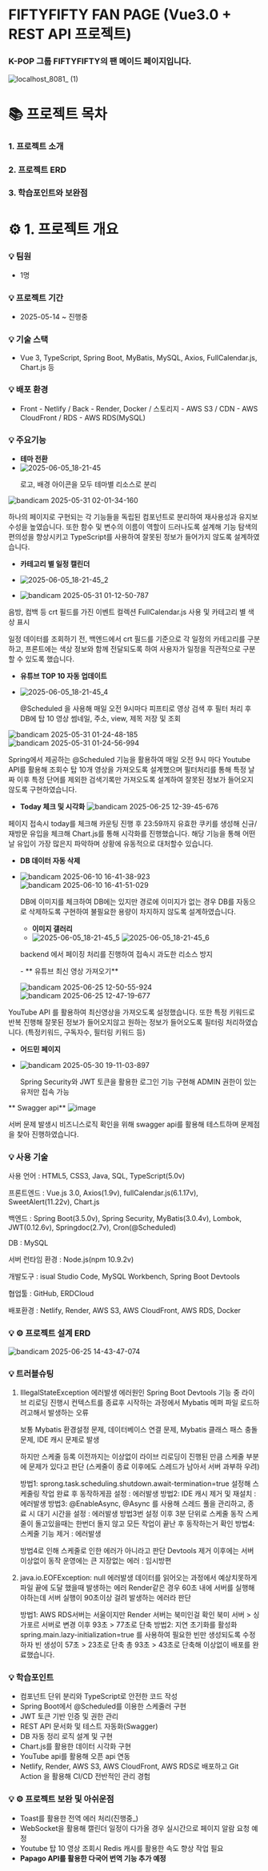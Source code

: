 #  **FIFTYFIFTY FAN PAGE (Vue3.0 + REST API 프로젝트)**

<h3>K-POP 그룹 FIFTYFIFTY의 팬 메이드 페이지입니다.</h3>

![localhost_8081_ (1)](https://github.com/user-attachments/assets/14c9485e-d60f-48f0-bcea-bbdfc4fc0b9b)



# 📚 **프로젝트 목차**

### 1. 프로젝트 소개
### 2. 프로젝트 ERD
### 3. 학습포인트와 보완점

# :gear: 1. **프로젝트 개요**

### :bulb: 팀원                 
- 1명                             

### :bulb: 프로젝트 기간
- 2025-05-14 ~ 진행중
### :bulb: 기술 스택
- Vue 3, TypeScript, Spring Boot, MyBatis, MySQL, Axios, FullCalendar.js, Chart.js 등
### :bulb: 배포 환경
- Front - Netlify / Back - Render, Docker / 스토리지 - AWS S3 / CDN - AWS CloudFront / RDS - AWS RDS(MySQL)

### :bulb: 주요기능

- **테마 전환**
- ![2025-06-05_18-21-45](https://github.com/user-attachments/assets/2fd657ba-4973-4c51-837c-bfaf5a9a0fd3)
  <p>
    로고, 배경 아이콘을 모두 테마별 리소스로 분리
  </p>

![bandicam 2025-05-31 02-01-34-160](https://github.com/user-attachments/assets/72247bc7-d7ef-4bc8-a875-a92c9b9160e9)

  <p>하나의 페이지로 구현되는 각 기능들을 독립된 컴포넌트로 분리하여  재사용성과 유지보수성을 높였습니다.
      또한 함수 및 변수의 이름이 역할이 드러나도록 설계해 기능 탐색의 편의성을 향상시키고 TypeScript를 사용하여 잘못된 정보가 들어가지 않도록 설계하였습니다.</p>

- **카테고리 별 일정 캘린더**
- ![2025-06-05_18-21-45_2](https://github.com/user-attachments/assets/9e1d4958-d4b6-45a6-9156-4d9a4c39e0ec)
- ![bandicam 2025-05-31 01-12-50-787](https://github.com/user-attachments/assets/ac35d3c0-71d4-4038-8398-f81d8a4260d4)

  <p>
음방, 컴백 등 crt 필드를 가진 이벤트 컬렉션 FullCalendar.js 사용 및 카테고리 별 색상 표시

일정 데이터를 조회하기 전, 백엔드에서 crt 필드를 기준으로 각 일정의 카테고리를 구분하고, 프론트에는 색상 정보와 함께 전달되도록 하여 사용자가 일정을 직관적으로 구분할 수 있도록 했습니다.
  </p>
  
- **유튜브 TOP 10 자동 업데이트**
- ![2025-06-05_18-21-45_4](https://github.com/user-attachments/assets/066c9aa2-352e-4d72-9b55-dbe9803fad7c)

  <p>
    @Scheduled 을 사용해 매일 오전 9시마다 피프티로 영상 검색 후 
    필터 처리 후 DB에 탑 10 영상 썸네일, 주소, view, 제목 저장 및 조회
  </p>
![bandicam 2025-05-31 01-24-48-185](https://github.com/user-attachments/assets/e5666ea9-da88-41b4-bcf9-7bceb1e4cd6b)
![bandicam 2025-05-31 01-24-56-994](https://github.com/user-attachments/assets/cbab4beb-0e5a-4b76-90a5-c5b143749cc2)


<p>Spring에서 제공하는 @Scheduled 기능을 활용하여 매일 오전 9시 마다 Youtube API를 활용해 조회수 탑 10개 영상을 가져오도록 설계했으며 필터처리를 통해 특정 날짜 이후 특정 단어를 제외한 검색기록만 가져오도록 설계하여 잘못된 정보가 들어오지 않도록 구현하였습니다.</p>

- **Today 체크 및 시각화**
![bandicam 2025-06-25 12-39-45-676](https://github.com/user-attachments/assets/897758f6-cb76-4351-83e7-3b79ea5f7529)
 <p>
  페이지 접속시 today를 체크해 카운팅 진행 후 23:59까지 유효한 쿠키를 생성해 신규/재방문 유입을 체크해 Chart.js를 통해 시각화를 진행했습니다.
   해당 기능을 통해 어떤 날 유입이 가장 많은지 파악하며 상황에 유동적으로 대처할수 있습니다.
 </p>

- **DB 데이터 자동 삭제**
- ![bandicam 2025-06-10 16-41-38-923](https://github.com/user-attachments/assets/c3c66b36-d21d-4827-b1ba-4e5d72315060)
![bandicam 2025-06-10 16-41-51-029](https://github.com/user-attachments/assets/4e437ecd-2718-4e02-9462-1841d31e8d38)
  <p>
    DB에 이미지를 체크하여 DB에는 있지만 경로에 이미지가 없는 경우 DB를 자동으로 삭제하도록 구현하여 불필요한 용량이 차지하지 않도록 설계하였습니다.
  </p>

  - **이미지 갤러리**
  - ![2025-06-05_18-21-45_5](https://github.com/user-attachments/assets/0dbe44f9-e9f5-457f-acad-2951ebff93c2)
![2025-06-05_18-21-45_6](https://github.com/user-attachments/assets/b8af6da0-5c44-4e52-b681-b595805802b2)

  <p>
    backend 에서 페이징 처리를 진행하여 접속시 과도한 리소스 방지
  </p>
  - ** 유튜브 최신 영상 가져오기**

  ![bandicam 2025-06-25 12-50-55-924](https://github.com/user-attachments/assets/708ff4e1-f6dc-4a2f-9ea0-0ce35565a827)
![bandicam 2025-06-25 12-47-19-677](https://github.com/user-attachments/assets/578622be-c30c-469b-be75-8df24435a106)

YouTube API 를 활용하여 최신영상을 가져오도록 설정했습니다. 또한 특정 키워드로 반복 진행해 잘못된 정보가 들어오지않고 원하는 정보가 들어오도록 필터링 처리하였습니다. (특정키워드, 구독자수, 필터링 키워드 등)

- **어드민 페이지**
- ![bandicam 2025-05-30 19-11-03-897](https://github.com/user-attachments/assets/fab41c6c-3870-421e-be31-4bc9b10ef3a7)

  <p>
    Spring Security와 JWT 토큰을 활용한 로그인 기능 구현해 ADMIN 권한이 있는 유저만 접속 가능
  </p>


** Swagger api**
![image](https://github.com/user-attachments/assets/c7cee12f-8471-47f5-85dd-326728e93869)


서버 문제 발생시 비즈니스로직 확인을 위해 swagger api를 활용해 테스트하며 문제점을 찾아 진행하였습니다.
  

### :bulb: 사용 기술
<p>사용 언어 : HTML5, CSS3, Java, SQL, TypeScript(5.0v) </p>

<p>프론트엔드 : Vue.js 3.0, Axios(1.9v), fullCalendar.js(6.1.17v), SweetAlert(11.22v), Chart.js </p>

<p>백엔드 : Spring Boot(3.5.0v), Spring Security, MyBatis(3.0.4v), Lombok, JWT(0.12.6v), Springdoc(2.7v), Cron(@Scheduled)</p>

<p>DB : MySQL</p>

<p>서버 런타임 환경 : Node.js(npm 10.9.2v)</p>

<p>개발도구 : isual Studio Code, MySQL Workbench, Spring Boot Devtools</p>

<p>협업툴 : GitHub, ERDCloud </p>


<p>배포환경 : Netlify, Render, AWS S3, AWS CloudFront, AWS RDS, Docker </p>


### :bulb: ⚙ 프로젝트 설계 ERD
![bandicam 2025-06-25 14-43-47-074](https://github.com/user-attachments/assets/45dda539-4e7b-4e3c-a912-0a816c89c0b9)


### :bulb: 트러블슈팅
1. IllegalStateException 에러발생
   에러원인 Spring Boot Devtools 기능 중 라이브 리로딩 진행시 컨텍스트를 종료후 시작하는 과정에서 Mybatis 메퍼 파일 로드하려고해서 발생하는 오류

   보통 Mybatis 환경설정 문제, 데이터베이스 연결 문제, Mybatis 클래스 패스 충돌 문제, IDE 캐시 문제로 발생

   하지만 스케줄 등록 이전까지는 이상없이 라이브 리로딩이 진행된 만큼 스케줄 부분에 문제가 있다고 판단 (스케줄이 종료 이후에도 스레드가 남아서 서버 과부하 우려)

   방법1: sprong.task.scheduling.shutdown.await-termination=true 설정해 스케줄링 작업 완료 후 동작하게끔 설정 : 에러발생
   방법2: IDE 캐시 제거 및 재설치 : 에러발생
   방법3: @EnableAsync, @Async 를 사용해 스레드 풀을 관리하고, 종료 시 대기 시간을 설정 : 에러발생
   방법3번 설정 이후 3분 단위로 스케줄 동작 스케줄이 돌고있을때는 한번더 돌지 않고 모든 작업이 끝난 후 동작하는거 확인
   방법4: 스케줄 기능 제거 : 에러발생

   방법4로 인해 스케줄로 인한 에러가 아니라고 판단 Devtools 제거 이후에는 서버 이상없이 동작 운영에는 큰 지장없는 에러 : 임시방편

2. java.io.EOFException: null 에러발생
   데이터를 읽어오는 과정에서 예상치못하게 파일 끝에 도달 했을때 발생하는 에러
   Render같은 경우 60초 내에 서버를 실행해야하는데 서버 실행이 90초이상 걸려 발생하는 에러라 판단

   방법1: AWS RDS서버는 서울이지만 Render 서버는 북미인걸 확인 북미 서버 > 싱가포르 서버로 변경 이후 93초 > 77초로 단축
   방법2: 지연 초기화를 활성화 spring.main.lazy-initialization=true 를 사용하여 필요한 빈만 생성되도록 수정하자 빈 생성이 57초 > 23초로 단축 총 93초 > 43초로 단축해 이상없이 배포를 완료했습니다.
   

### :bulb: 학습포인트
- 컴포넌트 단위 분리와 TypeScript로 안전한 코드 작성
- Spring Boot에서 @Scheduled를 이용한 스케줄러 구현
- JWT 토큰 기반 인증 및 권한 관리
- REST API 문서화 및 테스트 자동화(Swagger)
- DB 자동 정리 로직 설계 및 구현
- Chart.js를 활용한 데이터 시각화 구현
- YouTube api를 활용해 오픈 api 연동
- Netlify, Render, AWS S3, AWS CloudFront, AWS RDS로 배포하고 Git Action 을 활용해 CI/CD 전반적인 관리 경험

### :bulb: ⚙ 프로젝트 보완 및 아쉬운점
- Toast를 활용한 전역 에러 처리(진행중_)
- WebSocket을 활용해 캘린더 일정이 다가올 경우 실시간으로 페이지 알람 요청 예정
- Youtube 탑 10 영상 조회시 Redis 캐시를 활용한 속도 향상 작업 필요
- **Papago API를 활용한 다국어 번역 기능 추가 예정**

